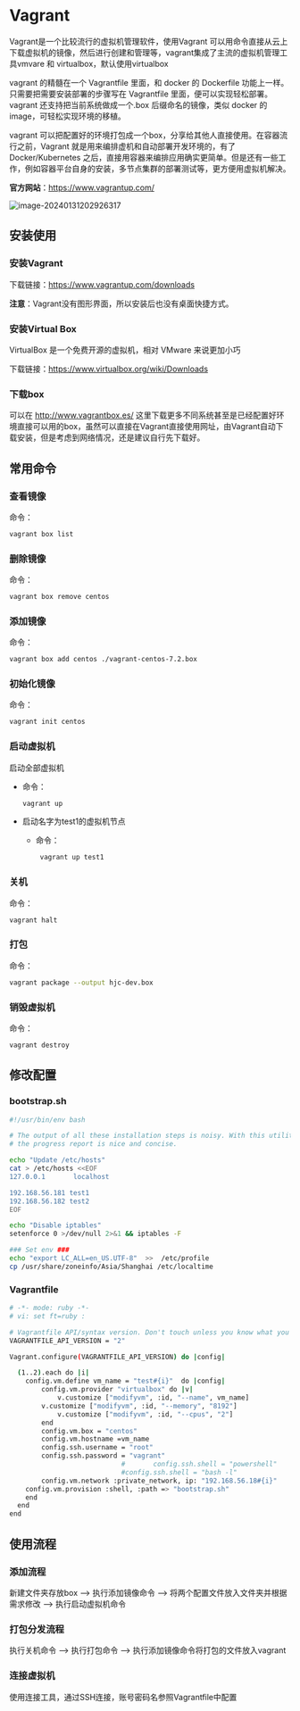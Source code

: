 # Vagrant

Vagrant是一个比较流行的虚拟机管理软件，使用Vagrant 可以用命令直接从云上下载虚拟机的镜像，然后进行创建和管理等，vagrant集成了主流的虚拟机管理工具vmvare 和 virtualbox，默认使用virtualbox

vagrant 的精髓在一个 Vagrantfile 里面，和 docker 的 Dockerfile 功能上一样。只需要把需要安装部署的步骤写在 Vagrantfile 里面，便可以实现轻松部署。vagrant 还支持把当前系统做成一个.box 后缀命名的镜像，类似 docker 的 image，可轻松实现环境的移植。

vagrant 可以把配置好的环境打包成一个box，分享给其他人直接使用。在容器流行之前，Vagrant 就是用来编排虚机和自动部署开发环境的，有了 Docker/Kubernetes 之后，直接用容器来编排应用确实更简单。但是还有一些工作，例如容器平台自身的安装，多节点集群的部署测试等，更方便用虚拟机解决。

**官方网站**：https://www.vagrantup.com/

![image-20240131202926317](https://cdn.jsdelivr.net/gh/letengzz/tc2@main/img202403091822713.png)

## 安装使用

### 安装Vagrant

下载链接：https://www.vagrantup.com/downloads

**注意**：Vagrant没有图形界面，所以安装后也没有桌面快捷方式。 

### 安装Virtual Box

VirtualBox 是一个免费开源的虚拟机，相对 VMware 来说更加小巧

下载链接：https://www.virtualbox.org/wiki/Downloads

### 下载box

可以在 http://www.vagrantbox.es/ 这里下载更多不同系统甚至是已经配置好环境直接可以用的box，虽然可以直接在Vagrant直接使用网址，由Vagrant自动下载安装，但是考虑到网络情况，还是建议自行先下载好。

## 常用命令

### 查看镜像

命令：

```bash
vagrant box list 
```

### 删除镜像

命令：

```bash
vagrant box remove centos
```

### 添加镜像

命令：

```bash
vagrant box add centos ./vagrant-centos-7.2.box
```

### 初始化镜像

命令：

```bash
vagrant init centos
```

### 启动虚拟机

启动全部虚拟机

- 命令： 

  ```bash
  vagrant up
  ```

- 启动名字为test1的虚拟机节点

  - 命令：

    ```bash
     vagrant up test1
    ```

### 关机

命令：

```bash
vagrant halt
```

### 打包

命令：

```bash
vagrant package --output hjc-dev.box
```

### 销毁虚拟机

命令：

```bash
vagrant destroy
```

## 修改配置

### bootstrap.sh

```sh
#!/usr/bin/env bash

# The output of all these installation steps is noisy. With this utility
# the progress report is nice and concise.

echo "Update /etc/hosts"
cat > /etc/hosts <<EOF
127.0.0.1       localhost

192.168.56.181 test1
192.168.56.182 test2
EOF

echo "Disable iptables"
setenforce 0 >/dev/null 2>&1 && iptables -F

### Set env ###
echo "export LC_ALL=en_US.UTF-8"  >>  /etc/profile
cp /usr/share/zoneinfo/Asia/Shanghai /etc/localtime
```

### Vagrantfile

```bash
# -*- mode: ruby -*-
# vi: set ft=ruby :

# Vagrantfile API/syntax version. Don't touch unless you know what you're doing!
VAGRANTFILE_API_VERSION = "2"

Vagrant.configure(VAGRANTFILE_API_VERSION) do |config|

  (1..2).each do |i|
    config.vm.define vm_name = "test#{i}"  do |config|
        config.vm.provider "virtualbox" do |v|
            v.customize ["modifyvm", :id, "--name", vm_name]
	    v.customize ["modifyvm", :id, "--memory", "8192"]
            v.customize ["modifyvm", :id, "--cpus", "2"]
        end
        config.vm.box = "centos"
        config.vm.hostname =vm_name
        config.ssh.username = "root"
        config.ssh.password = "vagrant"
							#		config.ssh.shell = "powershell"
							#config.ssh.shell = "bash -l"
        config.vm.network :private_network, ip: "192.168.56.18#{i}"
	config.vm.provision :shell, :path => "bootstrap.sh"
    end
  end
end
```

## 使用流程

### 添加流程

新建文件夹存放box --> 执行添加镜像命令 --> 将两个配置文件放入文件夹并根据需求修改  --> 执行启动虚拟机命令 

### 打包分发流程

执行关机命令 --> 执行打包命令 -->  执行添加镜像命令将打包的文件放入vagrant

### 连接虚拟机

使用连接工具，通过SSH连接，账号密码名参照Vagrantfile中配置

